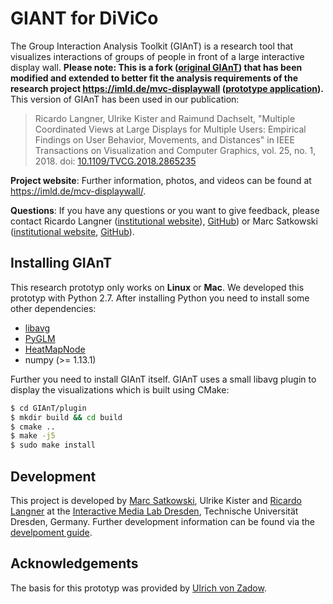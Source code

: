 # GIANT for DiViCo

The Group Interaction Analysis Toolkit (GIAnT) is a research tool that visualizes interactions of groups of people in front of a large interactive display wall. **Please note: This is a fork ([original GIAnT](https://github.com/imldresden/GIAnT)) that has been modified and extended to better fit the analysis requirements of the research project https://imld.de/mvc-displaywall ([prototype application](https://github.com/imldresden/mcv-displaywall)).** This version of GIAnT has been used in our publication:

> Ricardo Langner, Ulrike Kister and Raimund Dachselt, "Multiple Coordinated Views at Large Displays for Multiple Users: Empirical Findings on User Behavior, Movements, and Distances" in IEEE
Transactions on Visualization and Computer Graphics, vol. 25, no. 1, 2018.
doi: [10.1109/TVCG.2018.2865235](https://doi.org/10.1109/TVCG.2018.2865235)

**Project website**: Further information, photos, and videos can be found at https://imld.de/mcv-displaywall/.

**Questions**: If you have any questions or you want to give feedback, please contact Ricardo Langner ([institutional website](https://imld.de/en/our-group/team/ricardo-langner/)), [GitHub](https://github.com/derric)) or Marc Satkowski ([institutional website](https://imld.de/en/our-group/team/marc-satkowski/), [GitHub](https://github.com/satkowski)).

## Installing GIAnT

This research prototyp only works on **Linux** or **Mac**. We developed this prototyp with Python 2.7. After installing Python you need to install some other dependencies:
+ [libavg](https://www.libavg.de/site/)
+ [PyGLM](https://github.com/imldresden/PyGLM)
+ [HeatMapNode](https://github.com/imldresden/HeatMapNode)
+ numpy (>= 1.13.1)

Further you need to install GIAnT itself. GIAnT uses a small libavg plugin to display the visualizations which is built using CMake:
```bash
$ cd GIAnT/plugin
$ mkdir build && cd build
$ cmake ..
$ make -j5
$ sudo make install
```

## Development

This project is developed by [Marc Satkowski](https://github.com/satkowski), Ulrike Kister and [Ricardo Langner](https://github.com/derric) at the [Interactive Media Lab Dresden](https://imld.de/), Technische Universität Dresden, Germany. Further development information can be found via the [develpoment guide](DEVELOPMENT.md).

## Acknowledgements

The basis for this prototyp was provided by [Ulrich von Zadow](https://github.com/uzadow).
